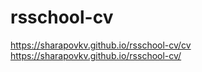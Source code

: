 # rsschool-cv

https://sharapovkv.github.io/rsschool-cv/cv
https://sharapovkv.github.io/rsschool-cv/
